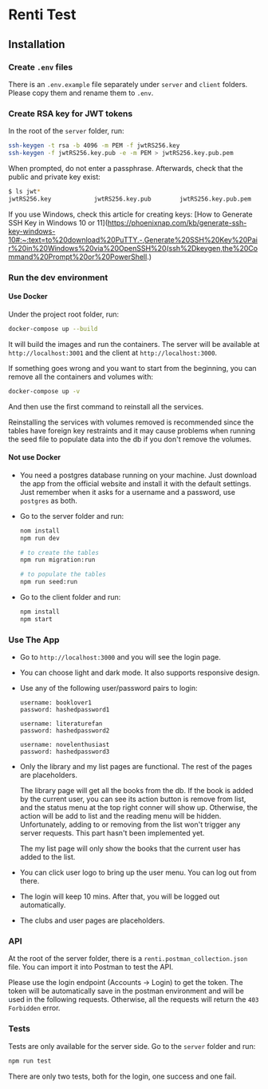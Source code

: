 # Renti Test

## Installation

### Create `.env` files

There is an `.env.example` file separately under `server` and `client` folders. Please copy them and rename them to `.env`.

### Create RSA key for JWT tokens

In the root of the `server` folder, run:

```bash
ssh-keygen -t rsa -b 4096 -m PEM -f jwtRS256.key
ssh-keygen -f jwtRS256.key.pub -e -m PEM > jwtRS256.key.pub.pem
```

When prompted, do not enter a passphrase. Afterwards, check that the public and private key exist:

```bash
$ ls jwt*
jwtRS256.key            jwtRS256.key.pub        jwtRS256.key.pub.pem
```

If you use Windows, check this article for creating keys: [How to Generate SSH Key in Windows 10 or 11](https://phoenixnap.com/kb/generate-ssh-key-windows-10#:~:text=to%20download%20PuTTY.-,Generate%20SSH%20Key%20Pair%20in%20Windows%20via%20OpenSSH%20(ssh%2Dkeygen,the%20Command%20Prompt%20or%20PowerShell.)

### Run the dev environment

#### Use Docker

Under the project root folder, run:

```bash
docker-compose up --build
```

It will build the images and run the containers. The server will be available at `http://localhost:3001` and the client at `http://localhost:3000`.

If something goes wrong and you want to start from the beginning, you can remove all the containers and volumes with:

```bash
docker-compose up -v
```

And then use the first command to reinstall all the services.

Reinstalling the services with volumes removed is recommended since the tables have foreign key restraints and it may cause problems when running the seed file to populate data into the db if you don't remove the volumes.

#### Not use Docker

- You need a postgres database running on your machine. Just download the app from the official website and install it with the default settings. Just remember when it asks for a username and a password, use `postgres` as both.

- Go to the server folder and run:

  ```bash
  nom install
  npm run dev

  # to create the tables
  npm run migration:run

  # to populate the tables
  npm run seed:run
  ```

- Go to the client folder and run:

  ```bash
  npm install
  npm start
  ```

### Use The App

- Go to `http://localhost:3000` and you will see the login page.

- You can choose light and dark mode. It also supports responsive design.

- Use any of the following user/password pairs to login:

  ```text
  username: booklover1
  password: hashedpassword1

  username: literaturefan
  password: hashedpassword2

  username: novelenthusiast
  password: hashedpassword3
  ```

- Only the library and my list pages are functional. The rest of the pages are placeholders.

  The library page will get all the books from the db. If the book is added by the current user, you can see its action button is remove from list, and the status menu at the top right conner will show up. Otherwise, the action will be add to list and the reading menu will be hidden. Unfortunately, adding to or removing from the list won't trigger any server requests. This part hasn't been implemented yet.

  The my list page will only show the books that the current user has added to the list.

- You can click user logo to bring up the user menu. You can log out from there.

- The login will keep 10 mins. After that, you will be logged out automatically.

- The clubs and user pages are placeholders.

### API

At the root of the server folder, there is a `renti.postman_collection.json` file. You can import it into Postman to test the API.

Please use the login endpoint (Accounts -> Login) to get the token. The token will be automatically save in the postman environment and will be used in the following requests. Otherwise, all the requests will return the `403 Forbidden` error.

### Tests

Tests are only available for the server side. Go to the `server` folder and run:

```bash
npm run test
```

There are only two tests, both for the login, one success and one fail.
